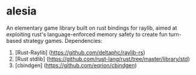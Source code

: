 # alesia
An elementary game library built on rust bindings for raylib, aimed at exploiting rust's language-enforced memory safety to create fun turn-based strategy games.
Dependencies:
1. [Rust-Raylib] (https://github.com/deltaphc/raylib-rs)
2. [Rust stdlib] (https://github.com/rust-lang/rust/tree/master/library/std)
3. [cbindgen] (https://github.com/eqrion/cbindgen)
